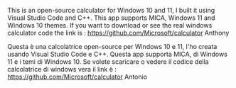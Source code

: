 This is an open-source calculator for Windows 10 and 11, I built it using Visual Studio Code and C++.
This app supports MICA, Windows 11 and Windows 10 themes.
If you want to download or see the real windows calculator code the link is : https://github.com/Microsoft/calculator
Anthony

Questa è una calcolatrice open-source per Windows 10 e 11, l'ho creata usando Visual Studio Code e C++.
Questa app supporta MICA, di Windows 11 e i temi di Windows 10.
Se volete scaricare o vedere il codice della calcolatrice di windows vera il link è : https://github.com/Microsoft/calculator
Antonio
